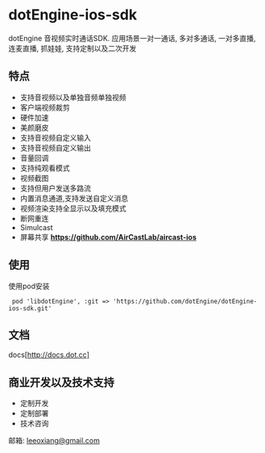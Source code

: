 # dotEngine-ios-sdk

dotEngine 音视频实时通话SDK. 应用场景一对一通话, 多对多通话, 一对多直播, 连麦直播, 抓娃娃, 支持定制以及二次开发


## 特点 

- 支持音视频以及单独音频单独视频
- 客户端视频裁剪
- 硬件加速
- 美颜磨皮
- 支持音视频自定义输入
- 支持音视频自定义输出
- 音量回调
- 支持纯观看模式
- 视频截图
- 支持但用户发送多路流
- 内置消息通道,支持发送自定义消息
- 视频渲染支持全显示以及填充模式
- 断网重连
- Simulcast
- 屏幕共享   **https://github.com/AirCastLab/aircast-ios**

## 使用


使用pod安装

```
 pod 'libdotEngine', :git => 'https://github.com/dotEngine/dotEngine-ios-sdk.git'

```

## 文档 

docs[http://docs.dot.cc]


## 商业开发以及技术支持 

- 定制开发
- 定制部署
- 技术咨询

邮箱: leeoxiang@gmail.com